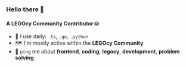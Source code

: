 ### Hello there 👋

#### A LEGOcy Community Contributor ⛁

- 🧰 I use daily: `.ts`, `.go`, `.python`
- 🗺 I'm mostly active within the **LEGOcy Community**
- 📢 `ping` me about **frontend**, **coding**, **legocy**, **development**, **problem solving**
